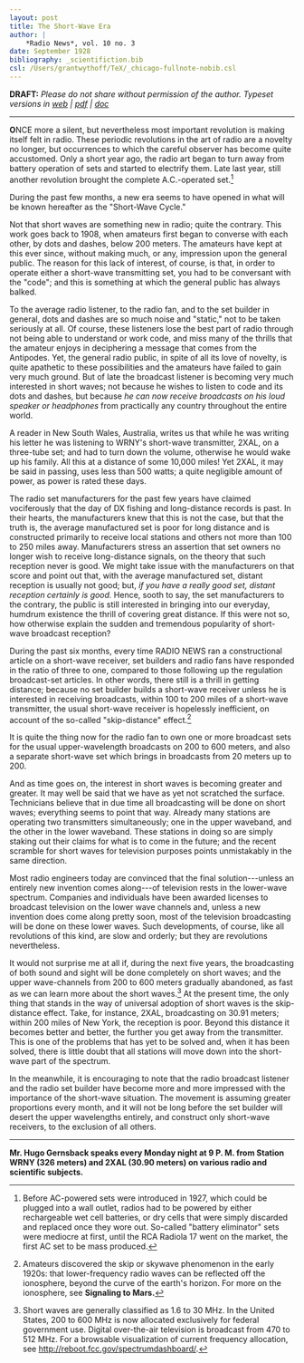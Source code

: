 ```yaml
---
layout: post
title: The Short-Wave Era
author: |
    *Radio News*, vol. 10 no. 3
date: September 1928
bibliography: _scientifiction.bib
csl: /Users/grantwythoff/TeX/_chicago-fullnote-nobib.csl
---
```


**DRAFT:** *Please do not share without permission of the author. Typeset versions in  [web](http://gernsback.wythoff.net/192809_shortwave_cycle.html) \| [pdf](https://github.com/gwijthoff/perversity_of_things/blob/gh-pages/typeset_drafts/192809_shortwave_cycle.pdf?raw=true) \| [doc](https://github.com/gwijthoff/perversity_of_things/blob/gh-pages/typeset_drafts/192809_shortwave_cycle.docx)*

* * * * * * * * 

**O**NCE more a silent, but nevertheless most important revolution is making itself felt in radio.  These periodic revolutions in the art of radio are a novelty no longer, but occurrences to which the careful observer has become quite accustomed.  Only a short year ago, the radio art began to turn away from battery operation of sets and started to electrify them.  Late last year, still another revolution brought the complete A.C.-operated set.[^acel]

During the past few months, a new era seems to have opened in what will be known hereafter as the "Short-Wave Cycle."

Not that short waves are something new in radio; quite the contrary. This work goes back to 1908, when amateurs first began to converse with each other, by dots and dashes, below 200 meters.  The amateurs have kept at this ever since, without making much, or any, impression upon the general public.  The reason for this lack of interest, of course, is that, in order to operate either a short-wave transmitting set, you had to be conversant with the "code"; and this is something at which the general public has always balked.

To the average radio listener, to the radio fan, and to the set builder in general, dots and dashes are so much noise and "static," not to be taken seriously at all.  Of course, these listeners lose the best part of radio through not being able to understand or work code, and miss many of the thrills that the amateur enjoys in deciphering a message that comes from the Antipodes.  Yet, the general radio public, in spite of all its love of novelty, is quite apathetic to these possibilities and the amateurs have failed to gain very much ground.  But of late the broadcast listener is becoming very much interested in short waves; not because he wishes to listen to code and its dots and dashes, but because *he can now receive broadcasts on his loud speaker or headphones* from practically any country throughout the entire world.

A reader in New South Wales, Australia, writes us that while he was writing his letter he was listening to WRNY's short-wave transmitter, 2XAL, on a three-tube set; and had to turn down the volume, otherwise he would wake up his family.  All this at a distance of some 10,000 miles!  Yet 2XAL, it may be said in passing, uses less than 500 watts; a quite negligible amount of power, as power is rated these days.

The radio set manufacturers for the past few years have claimed vociferously that the day of DX fishing and long-distance records is past.  In their hearts, the manufacturers knew that this is not the case, but that the truth is, the average manufactured set is poor for long distance and is constructed primarily to receive local stations and others not more than 100 to 250 miles away.  Manufacturers stress an assertion that set owners no longer wish to receive long-distance signals, on the theory that such reception never is good.  We might take issue with the manufacturers on that score and point out that, with the average manufactured set, distant reception is usually not good; but, *if you have a really good set, distant reception certainly is good.*  Hence, sooth to say, the set manufacturers to the contrary, the public is still interested in bringing into our everyday, humdrum existence the thrill of covering great distance.  If this were not so, how otherwise explain the sudden and tremendous popularity of short-wave broadcast reception?

During the past six months, every time RADIO NEWS ran a constructional article on a short-wave receiver, set builders and radio fans have responded in the ratio of three to one, compared to those following up the regulation broadcast-set articles.  In other words, there still is a thrill in getting distance; because no set builder builds a short-wave receiver unless he is interested in receiving broadcasts, within 100 to 200 miles of a short-wave transmitter, the usual short-wave receiver is hopelessly inefficient, on account of the so-called "skip-distance" effect.[^skp]

It is quite the thing now for the radio fan to own one or more broadcast sets for the usual upper-wavelength broadcasts on 200 to 600 meters, and also a separate short-wave set which brings in broadcasts from 20 meters up to 200.

And as time goes on, the interest in short waves is becoming greater and greater.  It may well be said that we have as yet not scratched the surface.  Technicians believe that in due time all broadcasting will be done on short waves; everything seems to point that way.  Already many stations are operating two transmitters simultaneously; one in the upper waveband, and the other in the lower waveband.  These stations in doing so are simply staking out their claims for what is to come in the future; and the recent scramble for short waves for television purposes points unmistakably in the same direction.

Most radio engineers today are convinced that the final solution---unless an entirely new invention comes along---of television rests in the lower-wave spectrum.  Companies and individuals have been awarded licenses to broadcast television on the lower wave channels and, unless a new invention does come along pretty soon, most of the television broadcasting will be done on these lower waves.  Such developments, of course, like all revolutions of this kind, are slow and orderly; but they are revolutions nevertheless.

It would not surprise me at all if, during the next five years, the broadcasting of both sound and sight will be done completely on short waves; and the upper wave-channels from 200 to 600 meters gradually abandoned, as fast as we can learn more about the short waves.[^mhz]  At the present time, the only thing that stands in the way of universal adoption of short waves is the skip-distance effect.  Take, for instance, 2XAL, broadcasting on 30.91 meters; within 200 miles of New York, the reception is poor.  Beyond this distance it becomes better and better, the further you get away from the transmitter.  This is one of the problems that has yet to be solved and, when it has been solved, there is little doubt that all stations will move down into the short-wave part of the spectrum.

In the meanwhile, it is encouraging to note that the radio broadcast listener and the radio set builder have become more and more impressed with the importance of the short-wave situation.  The movement is assuming greater proportions every month, and it will not be long before the set builder will desert the upper wavelengths entirely, and construct only short-wave receivers, to the exclusion of all others.

* * * * * * * * * * * 

**Mr. Hugo Gernsback speaks every Monday night at 9 P. M. from Station WRNY (326 meters) and 2XAL (30.90 meters) on various radio and scientific subjects.**

[^acel]:  Before AC-powered sets were introduced in 1927, which could be plugged into a wall outlet, radios had to be powered by either rechargeable wet cell batteries, or dry cells that were simply discarded and replaced once they wore out.  So-called "battery eliminator" sets were mediocre at first, until the RCA Radiola 17 went on the market, the first AC set to be mass produced.

[^mhz]:  Short waves are generally classified as 1.6 to 30 MHz.  In the United States, 200 to 600 MHz is now allocated exclusively for federal government use.  Digital over-the-air television is broadcast from 470 to 512 MHz.  For a browsable visualization of current frequency allocation, see <http://reboot.fcc.gov/spectrumdashboard/>.

[^skp]:  Amateurs discovered the skip or skywave phenomenon in the early 1920s: that lower-frequency radio waves can be reflected off the ionosphere, beyond the curve of the earth's horizon.  For more on the ionosphere, see **Signaling to Mars.**